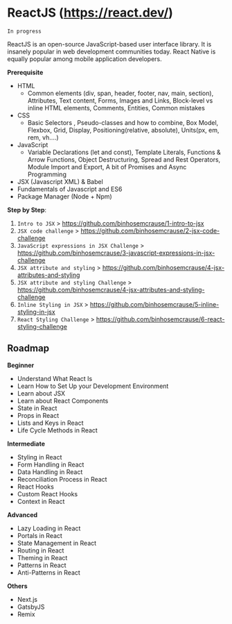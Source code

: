 ReactJS (https://react.dev/)
============================

~~~
In progress
~~~

ReactJS is an open-source JavaScript-based user interface library. It is insanely popular in web development communities today. React Native is equally popular among mobile application developers.

**Prerequisite**

  * HTML
    * Common elements (div, span, header, footer, nav, main, section), Attributes, Text content, Forms, Images and Links, Block-level vs inline HTML elements, Comments, Entities, Common mistakes
  * CSS
    * Basic Selectors , Pseudo-classes and how to combine, Box Model, Flexbox, Grid, Display, Positioning(relative, absolute), Units(px, em, rem, vh....)
  * JavaScript
    * Variable Declarations (let and const), Template Literals, Functions & Arrow Functions, Object Destructuring, Spread and Rest Operators, Module Import and Export, A bit of Promises and Async Programming
  * JSX (Javascript XML) & Babel
  * Fundamentals of Javascript and ES6
  * Package Manager (Node + Npm)

**Step by Step**:

1. `Intro to JSX` > https://github.com/binhosemcrause/1-intro-to-jsx
2. `JSX code challenge` > https://github.com/binhosemcrause/2-jsx-code-challenge
3. `JavaScript expressions in JSX Challenge` > https://github.com/binhosemcrause/3-javascript-expressions-in-jsx-challenge
4. `JSX attribute and styling` > https://github.com/binhosemcrause/4-jsx-attributes-and-styling
4. `JSX attribute and styling Challenge` > https://github.com/binhosemcrause/4-jsx-attributes-and-styling-challenge
5. `Inline Styling in JSX` > https://github.com/binhosemcrause/5-inline-styling-in-jsx
6. `React Styling Challenge` > https://github.com/binhosemcrause/6-react-styling-challenge


Roadmap
-------

**Beginner**
- Understand What React Is
- Learn How to Set Up your Development Environment
- Learn about JSX
- Learn about React Components
- State in React
- Props in React
- Lists and Keys in React
- Life Cycle Methods in React

**Intermediate**
- Styling in React
- Form Handling in React
- Data Handling in React
- Reconciliation Process in React
- React Hooks
- Custom React Hooks
- Context in React

**Advanced**
- Lazy Loading in React
- Portals in React
- State Management in React
- Routing in React
- Theming in React 
- Patterns in React
- Anti-Patterns in React

**Others**
- Next.js
- GatsbyJS
- Remix
